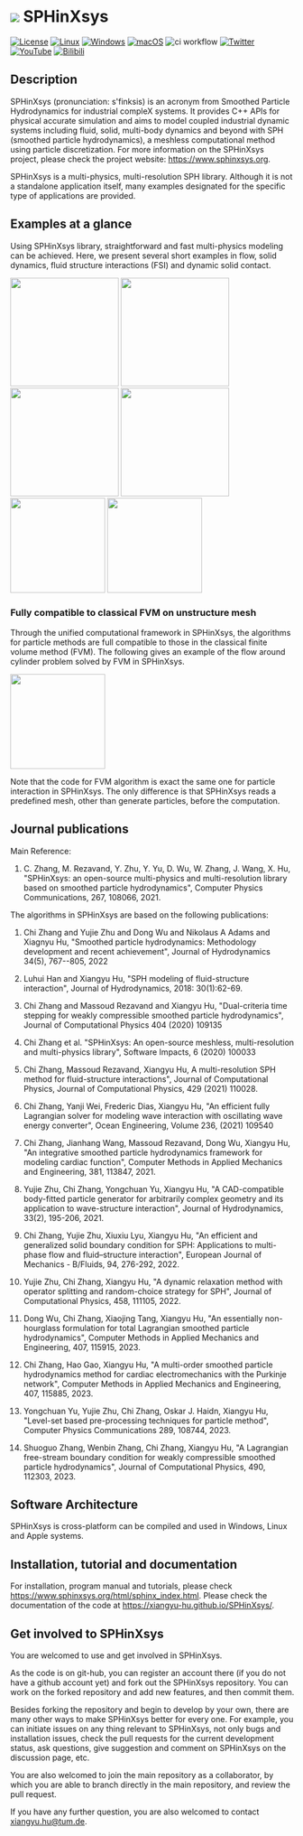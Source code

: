 # ![](assets/logo.png) SPHinXsys

[![License](https://img.shields.io/badge/License-Apache_2.0-blue.svg)](https://opensource.org/licenses/Apache-2.0)
[![Linux](https://img.shields.io/badge/os-Linux-green.svg)](https://shields.io/)
[![Windows](https://img.shields.io/badge/os-Windows-green.svg)](https://shields.io/)
[![macOS](https://img.shields.io/badge/os-macOs-green.svg)](https://shields.io/)
![ci workflow](https://github.com/Xiangyu-Hu/SPHinXsys/actions/workflows/ci.yml/badge.svg?event=push)
[![Twitter](https://img.shields.io/twitter/url/https/twitter.com/sphinxsys.svg?style=social&label=Follow%20%40sphinxsys)](https://twitter.com/sphinxsys)
[![YouTube](https://img.shields.io/badge/YouTube-FF0000.svg?style=flat&logo=YouTube&logoColor=white)](https://www.youtube.com/channel/UCexdJbxOn9dvim6Jg1dnCFQ)
[![Bilibili](https://img.shields.io/badge/bilibili-%E5%93%94%E5%93%A9%E5%93%94%E5%93%A9-critical)](https://space.bilibili.com/1761273682/video)

## Description

SPHinXsys (pronunciation: s'finksis) is an acronym from Smoothed Particle Hydrodynamics for industrial compleX systems. 
It provides C++ APIs for physical accurate simulation and aims to model coupled industrial dynamic systems including fluid, solid, multi-body dynamics 
and beyond with SPH (smoothed particle hydrodynamics), a meshless computational method using particle discretization. 
For more information on the SPHinXsys project, please check the project website: https://www.sphinxsys.org.

SPHinXsys is a multi-physics, multi-resolution SPH library. 
Although it is not a standalone application itself, 
many examples designated for the specific type of applications are provided.

## Examples at a glance

Using SPHinXsys library, straightforward and fast multi-physics modeling can be achieved. 
Here, we present several short examples in flow, solid dynamics, fluid structure interactions (FSI) and dynamic solid contact.

<a href="https://github.com/Xiangyu-Hu/SPHinXsys/blob/master/tests/2d_examples/test_2d_dambreak/Dambreak.cpp">
<img src="https://github.com/Xiangyu-Hu/SPHinXsys-public-files/blob/master/videos/dambreak.gif" height="192px"></a>
<a href="https://github.com/Xiangyu-Hu/SPHinXsys/blob/master/tests/2d_examples/test_2d_fsi2/fsi2.cpp"> 
<img src="https://github.com/Xiangyu-Hu/SPHinXsys-public-files/blob/master/videos/fsi-2d.gif" height="192px"></a>
<a href="https://github.com/Xiangyu-Hu/SPHinXsys/blob/master/tests/3d_examples/test_3d_elasticSolid_shell_collision/3d_elasticSolid_shell_collision.cpp"> 
<img src="https://github.com/Xiangyu-Hu/SPHinXsys-public-files/blob/master/videos/ball-shell.gif" height="192px"></a>
<a href="https://github.com/Xiangyu-Hu/SPHinXsys/blob/master/tests/3d_examples/test_3d_shell_stability_half_sphere/test_3d_shell_stability_half_sphere.cpp"> 
<img src="https://github.com/Xiangyu-Hu/SPHinXsys-public-files/blob/master/videos/half-sphere.gif" height="192px"></a>
<a href="https://github.com/Xiangyu-Hu/SPHinXsys/blob/master/tests/3d_examples/test_3d_twisting_column/twisting_column.cpp"> 
<img src="https://github.com/Xiangyu-Hu/SPHinXsys-public-files/blob/master/videos/twisting.gif" height="168px"></a>
<a href="https://github.com/Xiangyu-Hu/SPHinXsys/blob/master/tests/user_examples/test_2d_flow_stream_around_fish/2d_flow_stream_around_fish.cpp"> 
<img src="https://github.com/Xiangyu-Hu/SPHinXsys-public-files/blob/master/videos/fish-swimming.gif" height="168px"></a>

### Fully compatible to classical FVM on unstructure mesh

Through the unified computational framework in SPHinXsys, 
the algorithms for particle methods are full compatible to those in the classical finite volume method (FVM). 
The following gives an example of the flow around cylinder problem solved by FVM in SPHinXsys.      

<a href="https://github.com/Xiangyu-Hu/SPHinXsys/blob/master/tests/user_examples/test_2d_FVM_flow_around_cylinder/2d_FVM_flow_around_cylinder.cpp"> 
<img src="https://github.com/Xiangyu-Hu/SPHinXsys-public-files/blob/master/videos/fvm-sphinxsys-flow-around-cylinder.gif" height="168px"></a>

Note that the code for FVM algorithm is exact the same one for particle interaction in SPHinXsys. 
The only difference is that SPHinXsys reads a predefined mesh, other than generate particles, before the computation.
## Journal publications

Main Reference:

1. C. Zhang, M. Rezavand, Y. Zhu, Y. Yu, D. Wu, W. Zhang, J. Wang, X. Hu, 
"SPHinXsys: an open-source multi-physics and multi-resolution library based on smoothed particle hydrodynamics", 
Computer Physics Communications, 267, 108066, 2021.

The algorithms in SPHinXsys are based on the following publications:
1. Chi Zhang and Yujie Zhu and Dong Wu and Nikolaus A Adams and Xiagnyu Hu, 
"Smoothed particle hydrodynamics: Methodology development and recent achievement", 
Journal of Hydrodynamics 34(5), 767--805, 2022 

2. Luhui Han and Xiangyu Hu, 
"SPH modeling of fluid-structure interaction", 
Journal of Hydrodynamics, 2018: 30(1):62-69.

3. Chi Zhang and Massoud Rezavand and Xiangyu Hu, 
"Dual-criteria time stepping for weakly compressible smoothed particle hydrodynamics", 
Journal of Computational Physics 404 (2020) 109135

4. Chi Zhang et al. 
"SPHinXsys: An open-source meshless, multi-resolution and multi-physics library",
Software Impacts, 6 (2020) 100033

5. Chi Zhang, Massoud Rezavand, Xiangyu Hu,
A multi-resolution SPH method for fluid-structure interactions",
Journal of Computational Physics,  Journal of Computational Physics, 429 (2021) 110028.

6. Chi Zhang, Yanji Wei, Frederic Dias, Xiangyu Hu,
"An efficient fully Lagrangian solver for modeling wave interaction with oscillating wave energy converter",
Ocean Engineering, 
Volume 236, (2021) 109540

7. Chi Zhang, Jianhang Wang, Massoud Rezavand, Dong Wu, Xiangyu Hu,
"An integrative smoothed particle hydrodynamics framework for modeling cardiac function",
 Computer Methods in Applied Mechanics and Engineering, 381, 113847, 2021.

8. Yujie Zhu, Chi Zhang, Yongchuan Yu, Xiangyu Hu, "A CAD-compatible body-fitted particle generator for arbitrarily complex geometry and its application to wave-structure interaction", Journal of Hydrodynamics, 33(2), 195-206, 2021. 

9. Chi Zhang, Yujie Zhu, Xiuxiu Lyu, Xiangyu Hu, "An efficient and generalized solid boundary condition for SPH: Applications to multi-phase flow and fluid–structure interaction", European Journal of Mechanics - B/Fluids, 94, 276-292, 2022. 

10. Yujie Zhu, Chi Zhang, Xiangyu Hu, "A dynamic relaxation method with operator splitting and random-choice strategy for SPH", Journal of Computational Physics, 458,
111105, 2022.

11. Dong Wu, Chi Zhang, Xiaojing Tang, Xiangyu Hu, "An essentially non-hourglass formulation for total Lagrangian smoothed particle hydrodynamics", Computer Methods in Applied Mechanics and Engineering, 407, 115915, 2023.

12. Chi Zhang, Hao Gao, Xiangyu Hu, "A multi-order smoothed particle hydrodynamics method for cardiac electromechanics with the Purkinje network", Computer Methods in Applied Mechanics and Engineering, 407, 115885, 2023.

13. Yongchuan Yu, Yujie Zhu, Chi Zhang, Oskar J. Haidn, Xiangyu Hu, "Level-set based pre-processing techniques for particle method", Computer Physics Communications 289, 108744, 2023.

14. Shuoguo Zhang, Wenbin Zhang, Chi Zhang, Xiangyu Hu, "A Lagrangian free-stream boundary condition for weakly compressible smoothed particle hydrodynamics", Journal of Computational Physics, 490, 112303, 2023.

## Software Architecture

SPHinXsys is cross-platform can be compiled and used in Windows, Linux and Apple systems.

## Installation, tutorial and documentation

For installation, program manual and tutorials, please check https://www.sphinxsys.org/html/sphinx_index.html. 
Please check the documentation of the code at https://xiangyu-hu.github.io/SPHinXsys/.

## Get involved to SPHinXsys

You are welcomed to use and get involved in SPHinXsys.

As the code is on git-hub, you can register an account there (if you do not have a github account yet) 
and fork out the SPHinXsys repository.
You can work on the forked repository and add new features, and then commit them. 

Besides forking the repository and begin to develop by your own, 
there are many other ways to make SPHinXsys better for every one.
For example, you can initiate issues on any thing relevant to SPHinXsys, not only bugs and installation issues,
check the pull requests for the current development status,
ask questions, give suggestion and comment on SPHinXsys on the discussion page, etc.   

You are also welcomed to join the main repository as a collaborator, 
by which you are able to branch directly in the main repository, 
and review the pull request. 

If you have any further question, you are also welcomed to contact xiangyu.hu@tum.de.